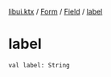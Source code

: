 [libui.ktx](../../index.md) / [Form](../index.md) / [Field](index.md) / [label](./label.md)

# label

`val label: String`